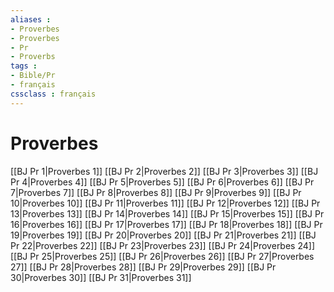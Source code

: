 ```yaml
---
aliases : 
- Proverbes
- Proverbes
- Pr
- Proverbs
tags : 
- Bible/Pr
- français
cssclass : français
---
```


# Proverbes

[[BJ Pr 1|Proverbes 1]]
[[BJ Pr 2|Proverbes 2]]
[[BJ Pr 3|Proverbes 3]]
[[BJ Pr 4|Proverbes 4]]
[[BJ Pr 5|Proverbes 5]]
[[BJ Pr 6|Proverbes 6]]
[[BJ Pr 7|Proverbes 7]]
[[BJ Pr 8|Proverbes 8]]
[[BJ Pr 9|Proverbes 9]]
[[BJ Pr 10|Proverbes 10]]
[[BJ Pr 11|Proverbes 11]]
[[BJ Pr 12|Proverbes 12]]
[[BJ Pr 13|Proverbes 13]]
[[BJ Pr 14|Proverbes 14]]
[[BJ Pr 15|Proverbes 15]]
[[BJ Pr 16|Proverbes 16]]
[[BJ Pr 17|Proverbes 17]]
[[BJ Pr 18|Proverbes 18]]
[[BJ Pr 19|Proverbes 19]]
[[BJ Pr 20|Proverbes 20]]
[[BJ Pr 21|Proverbes 21]]
[[BJ Pr 22|Proverbes 22]]
[[BJ Pr 23|Proverbes 23]]
[[BJ Pr 24|Proverbes 24]]
[[BJ Pr 25|Proverbes 25]]
[[BJ Pr 26|Proverbes 26]]
[[BJ Pr 27|Proverbes 27]]
[[BJ Pr 28|Proverbes 28]]
[[BJ Pr 29|Proverbes 29]]
[[BJ Pr 30|Proverbes 30]]
[[BJ Pr 31|Proverbes 31]]
